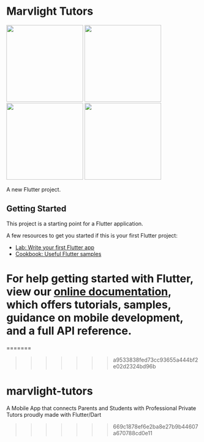# Marvlight Tutors
<img src="https://user-images.githubusercontent.com/link-to-your-image.png" width="200" />
<img src="https://user-images.githubusercontent.com/48892912/90362545-c7ad7900-e058-11ea-80a8-269b01fae8b4.png" width="200" />
<img src="https://user-images.githubusercontent.com/48892912/90362431-86b56480-e058-11ea-848a-6ec907f362dc.png" width="200" />
<img src="https://user-images.githubusercontent.com/48892912/90362438-8b7a1880-e058-11ea-94c4-4379ff9fadf1.png" width="200" />

A new Flutter project.

## Getting Started

This project is a starting point for a Flutter application.

A few resources to get you started if this is your first Flutter project:

- [Lab: Write your first Flutter app](https://flutter.dev/docs/get-started/codelab)
- [Cookbook: Useful Flutter samples](https://flutter.dev/docs/cookbook)

For help getting started with Flutter, view our
[online documentation](https://flutter.dev/docs), which offers tutorials,
samples, guidance on mobile development, and a full API reference.
=======
=======
>>>>>>> a9533838fed73cc93655a444bf2e02d2324bd96b
# marvlight-tutors
A Mobile App that connects Parents and Students with Professional Private Tutors proudly made with Flutter/Dart
>>>>>>> 669c1878ef6e2ba8e27b9b44607a670788cd0e11

